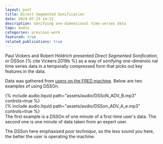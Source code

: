 ```yaml
---
layout: post
title: Direct Segmented Sonification
date: 2024-07-23 14:12
description: Sonifying one-dimensional time-series data
tags: audio
categories: previous-work
featured: true
related_publications: true
---
```


Paul Vickers and Robert Höldrich presented _Direct Segmented Sonification_, or DSSon {% cite Vickers:2019b %} as a way of sonifying one-dimensio nal time series data in a temporally compressed form that picks out key features in the data.

Data was gathered from [users on the FRED machine](https://paulvickers.github.io/SoniFRED/). Below are two examples of using DSSOn.

<div class="row mt-3">
    <div class="col-sm mt-3 mt-md-0">
        {% include audio.liquid path="assets/audio/DSSoN_ADV_B.mp3" controls=true %}
    </div>
    <div class="col-sm mt-3 mt-md-0">
        {% include audio.liquid path="assets/audio/DSSon_ADV_A_e.mp3" controls=true %}
    </div>
</div>
<div class="caption">
    The first example is a DSSOn of one minute of a first-time user's data. The second one is one minute of data taken from an expert user. 
</div>

The DSSon here emphasised _poor technique_, so the less sound you here, the better the user is operating the machine.

